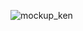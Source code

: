 ![mockup_ken](https://user-images.githubusercontent.com/57897264/153000231-56249044-b08b-4d30-b96c-6a19e3c2e0fe.svg)
